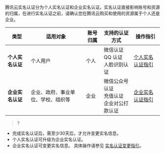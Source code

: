 腾讯云实名认证分为个人实名认证和企业实名认证。实名认证直接影响账号和资源的归属，在进行实名认证之前，请确认您在腾讯云购买和使用的资源属于个人还是企业。


| 类型 | 适用对象 | 账号归属 |支持的认证方式 |操作指引 |
|---------|---------|---------|---------|---------|
| **个人实名认证** | 个人用户 | 个人|微信认证<br>QQ 认证<br>人脸识别认证|[个人实名认证指引](https://cloud.tencent.com/document/product/378/10495) |
| **企业实名认证** | 企业、政府、事业单位、学校、组织等 | 企业 |微信公众号认证<br>充值认证<br>企业对公打款认证 |[企业实名认证指引](https://cloud.tencent.com/document/product/378/10496)|


>?
- 完成实名认证后，需至少30天后，才允许变更实名信息。
- 个人实名认证可升级为企业实名认证。
- 企业实名认证可变更实名信息。
具体操作请参见 [实名认证变更指引](https://cloud.tencent.com/document/product/378/34075)。
